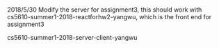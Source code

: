 # 
2018/5/30  Modify the server for assignment3, this should work with cs5610-summer1-2018-reactforhw2-yangwu, which is the front end for assignment3

cs5610-summer1-2018-server-client-yangwu
